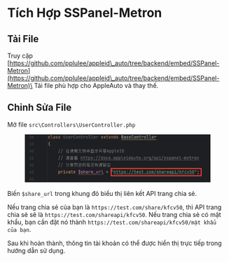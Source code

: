# Tích Hợp SSPanel-Metron

## Tải File

Truy cập [https://github.com/pplulee/appleid\_auto/tree/backend/embed/SSPanel-Metron](https://github.com/pplulee/appleid\_auto/tree/backend/embed/SSPanel-Metron)\
Tải file phù hợp cho AppleAuto và thay thế.

## Chỉnh Sửa File

Mở file `src\Controllers\UserController.php`

<figure><img src="../.gitbook/assets/image (13).png" alt=""><figcaption></figcaption></figure>

Biến `$share_url` trong khung đỏ biểu thị liên kết API trang chia sẻ.

Nếu trang chia sẻ của bạn là `https://test.com/share/kfcv50`, thì API trang chia sẻ sẽ là `https://test.com/shareapi/kfcv50`. Nếu trang chia sẻ có mật khẩu, bạn cần đặt nó thành `https://test.com/shareapi/kfcv50/mật khẩu của bạn`.

Sau khi hoàn thành, thông tin tài khoản có thể được hiển thị trực tiếp trong hướng dẫn sử dụng.
